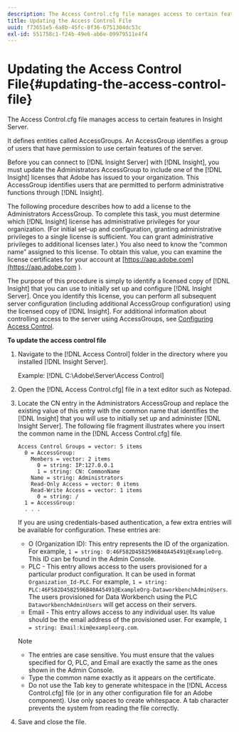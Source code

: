 ```yaml
---
description: The Access Control.cfg file manages access to certain features in Insight Server.
title: Updating the Access Control File
uuid: f73651e5-6a8b-45fc-8f36-6751304dc53c
exl-id: 551758c1-f24b-49e6-ab6e-09979511e4f4
---
```

# Updating the Access Control File{#updating-the-access-control-file}

The Access Control.cfg file manages access to certain features in Insight Server.

 It defines entities called AccessGroups. An AccessGroup identifies a group of users that have permission to use certain features of the server.

Before you can connect to [!DNL Insight Server] with [!DNL Insight], you must update the Administrators AccessGroup to include one of the [!DNL Insight] licenses that Adobe has issued to your organization. This AccessGroup identifies users that are permitted to perform administrative functions through [!DNL Insight].

The following procedure describes how to add a license to the Administrators AccessGroup. To complete this task, you must determine which [!DNL Insight] license has administrative privileges for your organization. (For initial set-up and configuration, granting administrative privileges to a single license is sufficient. You can grant administrative privileges to additional licenses later.) You also need to know the “common name” assigned to this license. To obtain this value, you can examine the license certificates for your account at [https://aap.adobe.com](https://aap.adobe.com ).

The purpose of this procedure is simply to identify a licensed copy of [!DNL Insight] that you can use to initially set up and configure [!DNL Insight Server]. Once you identify this license, you can perform all subsequent server configuration (including additional AccessGroup configuration) using the licensed copy of [!DNL Insight]. For additional information about controlling access to the server using AccessGroups, see [Configuring Access Control](../../../../home/c-inst-svr/c-admin-inst-svr/c-config-acs-ctrl/c-config-acs-ctrl.md#concept-ac385e870dbe4b57a72bf7266b60f93d).

**To update the access control file**

1. Navigate to the [!DNL Access Control] folder in the directory where you installed [!DNL Insight Server].

   Example: [!DNL C:\Adobe\Server\Access Control] 

1. Open the [!DNL Access Control.cfg] file in a text editor such as Notepad. 
1. Locate the CN entry in the Administrators AccessGroup and replace the existing value of this entry with the common name that identifies the [!DNL Insight] that you will use to initially set up and administer [!DNL Insight Server]. The following file fragment illustrates where you insert the common name in the [!DNL Access Control.cfg] file. 

   ```
   Access Control Groups = vector: 5 items 
     0 = AccessGroup: 
       Members = vector: 2 items 
         0 = string: IP:127.0.0.1 
         1 = string: CN: CommonName 
       Name = string: Administrators 
       Read-Only Access = vector: 0 items 
       Read-Write Access = vector: 1 items 
         0 = string: / 
     1 = AccessGroup: 
     . . . 
   
   ```

   If you are using credentials-based authentication, a few extra entries will be available for configuration. These entries are:

    * O (Organization ID): This entry represents the ID of the organization. For example, `1 = string: O:46F582D4582596B40A45491@ExampleOrg`. This ID can be found in the Admin Console. 
    * PLC - This entry allows access to the users provisioned for a particular product configuration. It can be used in format `Organization_Id-PLC`. For example, `1 = string: PLC:46F582D4582596B40A45491@ExampleOrg-DataworkbenchAdminUsers`. The users provisioned for Data Workbench using the PLC `DataworkbenchAdminUsers` will get access on their servers. 
    * Email - This entry allows access to any individual user. Its value should be the email address of the provisioned user. For example, `1 = string: Email:kim@exampleorg.com`.

   >[!NOTE]
   >
   >
   >    
   >    
   >    * The entries are case sensitive. You must ensure that the values specified for O, PLC, and Email are exactly the same as the ones shown in the Admin Console. 
   >    * Type the common name exactly as it appears on the certificate. 
   >    * Do not use the Tab key to generate whitespace in the [!DNL Access Control.cfg] file (or in any other configuration file for an Adobe component). Use only spaces to create whitespace. A tab character prevents the system from reading the file correctly. 
   >    
   >

1. Save and close the file.
